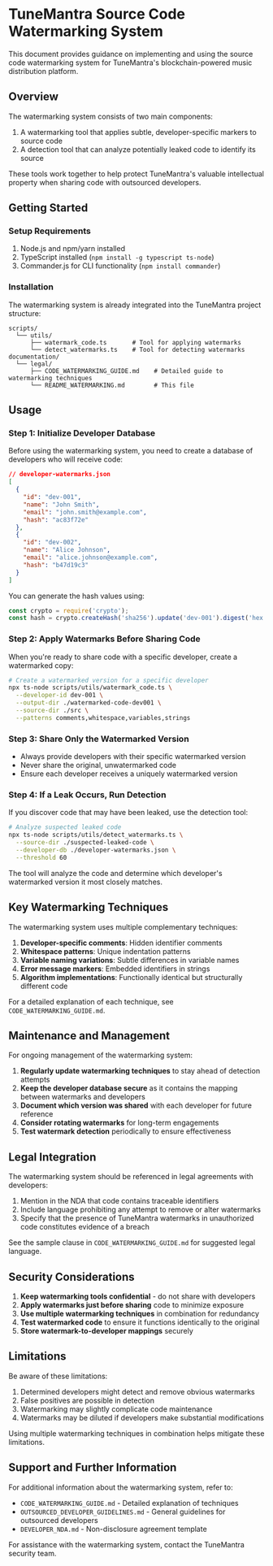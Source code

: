 # TuneMantra Source Code Watermarking System

This document provides guidance on implementing and using the source code watermarking system for TuneMantra's blockchain-powered music distribution platform.

## Overview

The watermarking system consists of two main components:
1. A watermarking tool that applies subtle, developer-specific markers to source code
2. A detection tool that can analyze potentially leaked code to identify its source

These tools work together to help protect TuneMantra's valuable intellectual property when sharing code with outsourced developers.

## Getting Started

### Setup Requirements

1. Node.js and npm/yarn installed
2. TypeScript installed (`npm install -g typescript ts-node`)
3. Commander.js for CLI functionality (`npm install commander`)

### Installation

The watermarking system is already integrated into the TuneMantra project structure:

```
scripts/
  └── utils/
      ├── watermark_code.ts       # Tool for applying watermarks
      └── detect_watermarks.ts    # Tool for detecting watermarks
documentation/
  └── legal/
      ├── CODE_WATERMARKING_GUIDE.md    # Detailed guide to watermarking techniques
      └── README_WATERMARKING.md        # This file
```

## Usage

### Step 1: Initialize Developer Database

Before using the watermarking system, you need to create a database of developers who will receive code:

```json
// developer-watermarks.json
[
  {
    "id": "dev-001",
    "name": "John Smith",
    "email": "john.smith@example.com",
    "hash": "ac83f72e"
  },
  {
    "id": "dev-002",
    "name": "Alice Johnson",
    "email": "alice.johnson@example.com",
    "hash": "b47d19c3"
  }
]
```

You can generate the hash values using:

```typescript
const crypto = require('crypto');
const hash = crypto.createHash('sha256').update('dev-001').digest('hex').substring(0, 8);
```

### Step 2: Apply Watermarks Before Sharing Code

When you're ready to share code with a specific developer, create a watermarked copy:

```bash
# Create a watermarked version for a specific developer
npx ts-node scripts/utils/watermark_code.ts \
  --developer-id dev-001 \
  --output-dir ./watermarked-code-dev001 \
  --source-dir ./src \
  --patterns comments,whitespace,variables,strings
```

### Step 3: Share Only the Watermarked Version

- Always provide developers with their specific watermarked version
- Never share the original, unwatermarked code
- Ensure each developer receives a uniquely watermarked version

### Step 4: If a Leak Occurs, Run Detection

If you discover code that may have been leaked, use the detection tool:

```bash
# Analyze suspected leaked code
npx ts-node scripts/utils/detect_watermarks.ts \
  --source-dir ./suspected-leaked-code \
  --developer-db ./developer-watermarks.json \
  --threshold 60
```

The tool will analyze the code and determine which developer's watermarked version it most closely matches.

## Key Watermarking Techniques

The watermarking system uses multiple complementary techniques:

1. **Developer-specific comments**: Hidden identifier comments
2. **Whitespace patterns**: Unique indentation patterns
3. **Variable naming variations**: Subtle differences in variable names
4. **Error message markers**: Embedded identifiers in strings
5. **Algorithm implementations**: Functionally identical but structurally different code

For a detailed explanation of each technique, see `CODE_WATERMARKING_GUIDE.md`.

## Maintenance and Management

For ongoing management of the watermarking system:

1. **Regularly update watermarking techniques** to stay ahead of detection attempts
2. **Keep the developer database secure** as it contains the mapping between watermarks and developers
3. **Document which version was shared** with each developer for future reference
4. **Consider rotating watermarks** for long-term engagements
5. **Test watermark detection** periodically to ensure effectiveness

## Legal Integration

The watermarking system should be referenced in legal agreements with developers:

1. Mention in the NDA that code contains traceable identifiers
2. Include language prohibiting any attempt to remove or alter watermarks
3. Specify that the presence of TuneMantra watermarks in unauthorized code constitutes evidence of a breach

See the sample clause in `CODE_WATERMARKING_GUIDE.md` for suggested legal language.

## Security Considerations

1. **Keep watermarking tools confidential** - do not share with developers
2. **Apply watermarks just before sharing** code to minimize exposure
3. **Use multiple watermarking techniques** in combination for redundancy
4. **Test watermarked code** to ensure it functions identically to the original
5. **Store watermark-to-developer mappings** securely

## Limitations

Be aware of these limitations:

1. Determined developers might detect and remove obvious watermarks
2. False positives are possible in detection
3. Watermarking may slightly complicate code maintenance
4. Watermarks may be diluted if developers make substantial modifications

Using multiple watermarking techniques in combination helps mitigate these limitations.

## Support and Further Information

For additional information about the watermarking system, refer to:

- `CODE_WATERMARKING_GUIDE.md` - Detailed explanation of techniques
- `OUTSOURCED_DEVELOPER_GUIDELINES.md` - General guidelines for outsourced developers
- `DEVELOPER_NDA.md` - Non-disclosure agreement template

For assistance with the watermarking system, contact the TuneMantra security team.
